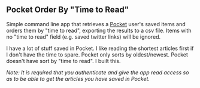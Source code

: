 ## Pocket Order By "Time to Read"

Simple command line app that retrieves a [Pocket](https://www.getpocket.com/) user's saved items and orders them by "time to read", exporting the results to a csv file. Items with no "time to read" field (e.g. saved twitter links) will be ignored.

I have a lot of stuff saved in Pocket. I like reading the shortest articles first if I don't have the time to spare. Pocket only sorts by oldest/newest. Pocket doesn't have sort by "time to read". I built this.

_Note: It is required that you authenticate and give the app read access so as to be able to get the articles you have saved in Pocket._
